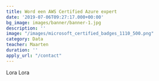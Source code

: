 ```yaml
---
title: Word een AWS Certified Azure expert
date: '2019-07-06T09:27:17.000+00:00'
bg_image: images/banner/banner-1.jpg
description: ''
image: "/images/microsoft_certified_badges_1110_500.png"
category: Data
teacher: Maarten
duration: ''
apply_url: "/contact"
---
```

Lora Lora
